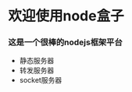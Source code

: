 <h1>欢迎使用node盒子</h1>
<h3>这是一个很棒的nodejs框架平台</h3>

<ul>
    <li>静态服务器</li>
    <li>转发服务器</li>
    <li>socket服务器</li>
</ul>
